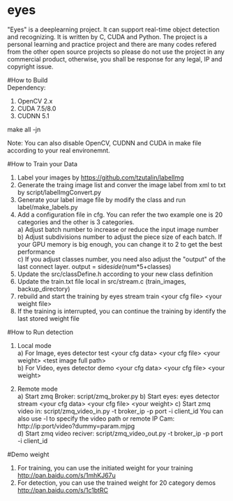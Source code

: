 # eyes   
"Eyes" is a deeplearning project. It can support real-time object detection and recognizing. It is written by C, CUDA and Python. The project is a personal learning and practice project and there are many codes refered from the other open source projects so please do not use the project in any commercial product, otherwise, you shall be response for any legal, IP and copyright issue.   
   
#How to Build   
Dependency:   
1. OpenCV 2.x    
2. CUDA 7.5/8.0   
3. CUDNN 5.1
   
make all -jn       
   
Note: You can also disable OpenCV, CUDNN and CUDA in make file according to your real environemnt.      
   
#How to Train your Data   
1. Label your images by https://github.com/tzutalin/labelImg   
2. Generate the traing image list and conver the image label from xml to txt by script/labelImgConvert.py   
3. Generate your label image file by modify the class and run label/make_labels.py   
4. Add a configuration file in cfg. You can refer the two example one is 20 categories and the other is 3 categories.      
   a) Adjust batch number to increase or reduce the input image number       
   b) Adjust subdivisions number to adjust the piece size of each batch. If your GPU memory is big enough, you can change it to 2 to get the best performance   
   c) If you adjust classes number, you need also adjust the "output" of the last connect layer. output = side*side*(num*5+classes)   
5. Update the src/classDefine.h according to your new class definition      
6. Update the train.txt file local in src/stream.c (train_images, backup_directory)       
7. rebuild and start the training by eyes stream train  \<your cfg file\>  \<your weight file\>       
8. If the training is interrupted, you can continue the training by identify the last stored weight file           
   
#How to Run detection   
1. Local mode      
   a) For Image, eyes detector test  \<your cfg data\> \<your cfg file\>  \<your weight\>  \<test image full path\>   
   b) For Video, eyes detector demo  \<your cfg data\> \<your cfg file\>  \<your weight\>   
   
2. Remote mode   
   a) Start zmq Broker: script/zmq_broker.py
   b) Start eyes: eyes detector stream \<your cfg data\> \<your cfg file\>  \<your weight\> 
   c) Start zmq video in: script/zmq_video_in.py -t broker_ip -p port -i client_id
                          You can also use -l to specify the video path or remote IP Cam: http://ip:port/video?dummy=param.mjpg    
   d) Start zmq video reciver: script/zmq_video_out.py -t broker_ip -p port -i client_id
     
#Demo weight    
1. For training, you can use the initiated weight for your training http://pan.baidu.com/s/1mhKJ67u        
2. For detection, you can use the trained weight for 20 category demos http://pan.baidu.com/s/1c1btRC       
